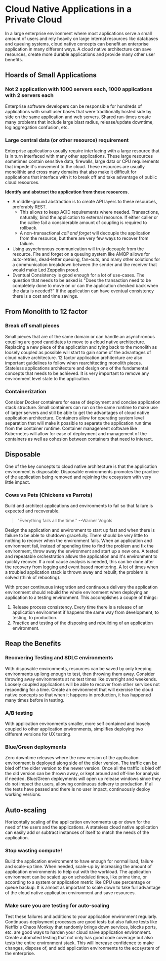 
# Cloud Native Applications in a Private Cloud

In a large enterprise environment where most applications serve a small amount of users and rely heavily on large internal resources like databases and queuing systems, cloud native concepts can benefit an enterprise application in many different ways. A cloud native architecture can save resources, create more durable applications and provide many other user benefits.

## Hoards of Small Applications

### Not 2 application with 1000 servers each, 1000 applications with 2 servers each
Enterprise software developers can be responsible for hundreds of applications with small user bases that were traditionally hosted side by side on the same application and web servers. Shared run-times create many problems that include large blast radius, release/update downtime, log aggregation confusion, etc.

### Large central data (or other resource) requirement
Enterprise applications usually require interfacing with a large resource that is in turn interfaced with many other applications. These large resources sometimes contain sensitive data, firewalls, large data or CPU requirements that impede it's movement to the cloud. These resources are usually monolithic and cross many domains that also make it difficult for applications that interface with it to break off and take advantage of public cloud resources.

**Identify and abstract the application from these resources.**

* A middle-ground abstraction is to create API layers to these resources, preferably REST. 
	* This allows to keep ACID requirements where needed. Transactions, naturally, bind the application to external resource. If either caller or the callee fail a considerable amount of coupling is required to rollback.
    * A non-transactional *call and forget* will decouple the application from the resource, but there are very few ways to recover from failure.
* Using asynchronous communication will truly decouple from the resource. Fire and forget on a queuing system like AMQP allows for auto-retries, dead-letter queuing, fan-outs, and many other solutions for a communication breakdown between the sender and the receiver that would make Led Zeppelin proud.
* Eventual Consistency is good enough for a lot of use-cases. The question that needs to be asked is "Does the transaction need to be completely done to move on or can the application checked back when the data is needed?" If the application can have eventual consistency there is a cost and time savings.

## From Monolith to 12 factor
### Break off small pieces
Small pieces that are of the same domain or can handle an asynchronous coupling are good candidates to move to a cloud native architecture. Replacing a new piece of the application and tying back to the monolith as loosely coupled as possible will start to gain some of the advantages of cloud native architecture. 12 factor application architecture are also important guidelines to follow when rearchitecting monolith pieces. Stateless applications architecture and design one of the fundamental concepts that needs to be achieved. It is very important to remove any environment level state to the application.

### Containerization
Consider Docker containers for ease of deployment and concise application stack structure. Small containers can run on the same runtime to make use of larger servers and still be able to get the advantages of cloud native application architecture. Containers allow for operating system level separation that will make it possible to separate the application run time from the container runtime. Container management software like Kubernetes will allow for ease of deployment and management of the containers as well as cohesion between containers that need to interact.

## Disposable
One of the key concepts to cloud native architecture is that the application environment is disposable. Disposable environments promotes the practice of the application being removed and rejoining the ecosystem with very little impact.
### Cows vs Pets (Chickens vs Parrots)
Build and architect applications and environments to fail so that failure is expected and recoverable.
> "Everything fails all the time." --Warner Vogols

Design the application and environment to start up fast and when there is failure to be able to shutdown gracefully. There should be very little to nothing to recover when the environment fails. When an application and environment fail, instead of spending time to find the problem and fix the environment, throw away the environment and start up a new one. A tested and repeatable orchestration allows the application and it's environment to quickly recover. If a root cause analysis is needed, this can be done after the recovery from logging and event based monitoring. A lot of times when a troubled application stack is thrown away and rebuilt, the problem is solved (think of rebooting).

With proper continuous integration and continuous delivery the application environment should rebuild the whole environment when deploying an application to a testing environment. This accomplishes a couple of things:

1. Release process consistency. Every time there is a release of an application environment if happens the same way from development, to testing, to production.
2. Practice and testing of the disposing and rebuilding of an application environment.

## Reap the Benefits
### Recovering Testing and SDLC environments
With disposable environments, resources can be saved by only keeping environments up long enough to test, then throwing them away. Consider throwing away environments at no test times like overnight and weekends. Loosely coupled applications will be able to recover from other services not responding for a time. Create an environment that will exercise the cloud native concepts so that when it happens in production, it has happened many times before in testing. 

### A/B testing
With application environments smaller, more self contained and loosely coupled to other application environments, simplifies deploying two different versions for UX testing.

### Blue/Green deployments
Zero downtime releases where the new version of the application environment is deployed along side of the older version. The traffic can be bled off the older version to the newer version. Once all the traffic is bled off the old version can be thrown away, or kept around and off-line for analysis if needed. Blue/Green deployments will open up release windows since they do not impact the users, allowing continuous delivery to production. If all the tests have passed and there is no user impact, continuously deploy working versions.

## Auto-scaling
Horizontally scaling of the application environments up or down for the need of the users and the applications. A stateless cloud native application can easily add or subtract instances of itself to match the needs of the application.

### Stop wasting compute!
Build the application environment to have enough for normal load, failure and scale-up time. When needed, scale-up by increasing the amount of application environments to help out with the workload. The application environment can be scaled up on scheduled times, like prime time, or according to a system or application metric like CPU use percentage or queue backup. It is almost as important to scale down to take full advantage of the cloud native application environment and save resources.

### Make sure you are testing for auto-scaling
Test these failures and additions to your application environment regularly. Continuous deployment processes are good tests but also failure tests like Netflix's Chaos Monkey that randomly brings down services, blocks ports, etc. are good ways to harden your cloud naive application environment. Create automated testing that not only has good code coverage but also tests the entire environment stack. This will increase confidence to make changes, dispose of, and add application environments to the ecosystem of the enterprise. 

